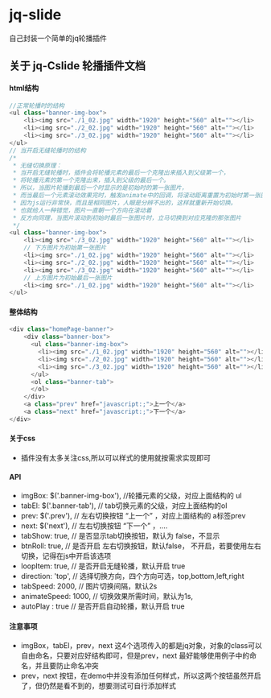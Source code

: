 # jq-slide
自己封装一个简单的jq轮播插件
## 关于 jq-Cslide 轮播插件文档
#### html结构

```javascript
//正常轮播时的结构
<ul class="banner-img-box">
    <li><img src="./1_02.jpg" width="1920" height="560" alt=""></li>
    <li><img src="./2_02.jpg" width="1920" height="560" alt=""></li>
    <li><img src="./3_02.jpg" width="1920" height="560" alt=""></li>
</ul>
// 当开启无缝轮播时的结构
/*
 * 无缝切换原理：
 * 当开启无缝轮播时，插件会将轮播元素的最后一个克隆出来插入到父级第一个，
 * 将轮播元素的第一个克隆出来，插入到父级的最后一个。
 * 所以，当图片轮播到最后一个时显示的是初始时的第一张图片，
 * 而当最后一个元素滚动效果完时，触发animate中的回调，将滚动距离重置为初始时第一张图片的位置，
 * 因为js运行非常快，而且是相同图片，人眼是分辨不出的，这样就重新开始切换。
 * 也就给人一种错觉，图片一直朝一个方向在滚动着
 * 反方向同理，当图片滚动到初始时最后一张图片时，立马切换到对应克隆的那张图片
 */
<ul class="banner-img-box">
    <li><img src="./3_02.jpg" width="1920" height="560" alt=""></li>
    // 下方图片为初始第一张图片
    <li><img src="./1_02.jpg" width="1920" height="560" alt=""></li>
    <li><img src="./2_02.jpg" width="1920" height="560" alt=""></li>
    <li><img src="./3_02.jpg" width="1920" height="560" alt=""></li>
    // 上方图片为初始最后一张图片
    <li><img src="./1_02.jpg" width="1920" height="560" alt=""></li>
</ul>
```
#### 整体结构

```javascript
<div class="homePage-banner">
    <div class="banner-box">
      <ul class="banner-img-box">
        <li><img src="./1_02.jpg" width="1920" height="560" alt=""></li>
        <li><img src="./2_02.jpg" width="1920" height="560" alt=""></li>
        <li><img src="./3_02.jpg" width="1920" height="560" alt=""></li>
      </ul> 
      <ol class="banner-tab">
      </ol> 
    </div>
    <a class="prev" href="javascript:;">上一个</a>
    <a class="next" href="javascript:;">下一个</a>
</div>
```

#### 关于css
- 插件没有太多关注css,所以可以样式的使用就按需求实现即可

#### API
- imgBox: $('.banner-img-box'),  //轮播元素的父级，对应上面结构的 ul
- tabEl: $('.banner-tab'),       // tab切换元素的父级，对应上面结构的ol
- prev: $('.prev'),             // 左右切换按钮  “上一个” ，对应上面结构的 a标签prev
- next: $('next'),              // 左右切换按钮 “下一个” ，....
- tabShow: true,                // 是否显示tab切换按钮，默认为 false，不显示
- btnRoll: true,                // 是否开启 左右切换按钮，默认false， 不开启，若要使用左右切换，记得在js中开启该选项
- loopItem: true,               // 是否开启无缝轮播，默认开启 true
- direction: 'top',             // 选择切换方向，四个方向可选，top,bottom,left,right
- tabSpeed: 2000,               // 图片切换间隔，默认2s
- animateSpeed: 1000,           // 切换效果所需时间，默认为1s,
- autoPlay : true               // 是否开启自动轮播，默认开启 true

#### 注意事项
- imgBox，tabEl，prev，next 这4个选项传入的都是jq对象，对象的class可以自由命名，只要对应好结构即可，但是prev，next 最好能够使用例子中的命名，并且要防止命名冲突
- prev，next 按钮，在demo中并没有添加任何样式，所以这两个按钮虽然开启了，但仍然是看不到的，想要测试可自行添加样式
